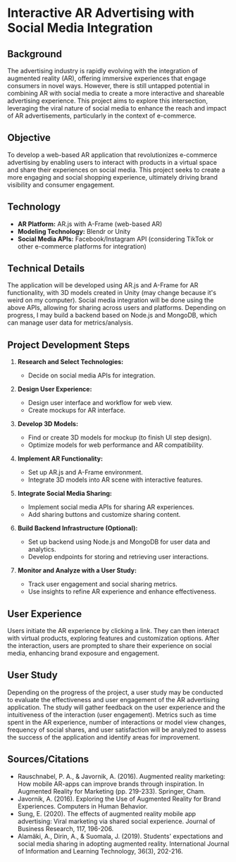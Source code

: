 # Interactive AR Advertising with Social Media Integration

## Background
The advertising industry is rapidly evolving with the integration of augmented reality (AR), offering immersive experiences that engage consumers in novel ways. However, there is still untapped potential in combining AR with social media to create a more interactive and shareable advertising experience. This project aims to explore this intersection, leveraging the viral nature of social media to enhance the reach and impact of AR advertisements, particularly in the context of e-commerce.

## Objective
To develop a web-based AR application that revolutionizes e-commerce advertising by enabling users to interact with products in a virtual space and share their experiences on social media. This project seeks to create a more engaging and social shopping experience, ultimately driving brand visibility and consumer engagement.

## Technology
- **AR Platform:** AR.js with A-Frame (web-based AR)
- **Modeling Technology:** Blendr or Unity
- **Social Media APIs:** Facebook/Instagram API (considering TikTok or other e-commerce platforms for integration)

## Technical Details
The application will be developed using AR.js and A-Frame for AR functionality, with 3D models created in Unity (may change because it's weird on my computer). Social media integration will be done using the above APIs, allowing for sharing across users and platforms. Depending on progress, I may build a backend based on Node.js and MongoDB, which can manage user data for metrics/analysis.

## Project Development Steps

1. **Research and Select Technologies:**
   - Decide on social media APIs for integration.

2. **Design User Experience:**
   - Design user interface and workflow for web view.
   - Create mockups for AR interface.

3. **Develop 3D Models:**
   - Find or create 3D models for mockup (to finish UI step design).
   - Optimize models for web performance and AR compatibility.

4. **Implement AR Functionality:**
   - Set up AR.js and A-Frame environment.
   - Integrate 3D models into AR scene with interactive features.

5. **Integrate Social Media Sharing:**
   - Implement social media APIs for sharing AR experiences.
   - Add sharing buttons and customize sharing content.

6. **Build Backend Infrastructure (Optional):**
   - Set up backend using Node.js and MongoDB for user data and analytics.
   - Develop endpoints for storing and retrieving user interactions.

7. **Monitor and Analyze with a User Study:**
    - Track user engagement and social sharing metrics.
    - Use insights to refine AR experience and enhance effectiveness.


## User Experience
Users initiate the AR experience by clicking a link. They can then interact with virtual products, exploring features and customization options. After the interaction, users are prompted to share their experience on social media, enhancing brand exposure and engagement. 

## User Study
Depending on the progress of the project, a user study may be conducted to evaluate the effectiveness and user engagement of the AR advertising application. The study will gather feedback on the user experience and the intuitiveness of the interaction (user engagement). Metrics such as time spent in the AR experience, number of interactions or model view changes, frequency of social shares, and user satisfaction will be analyzed to assess the success of the application and identify areas for improvement.

## Sources/Citations
- Rauschnabel, P. A., & Javornik, A. (2016). Augmented reality marketing: How mobile AR-apps can improve brands through inspiration. In Augmented Reality for Marketing (pp. 219-233). Springer, Cham.
- Javornik, A. (2016). Exploring the Use of Augmented Reality for Brand Experiences. Computers in Human Behavior.
- Sung, E. (2020). The effects of augmented reality mobile app advertising: Viral marketing via shared social experience. Journal of Business Research, 117, 196-206.
- Alamäki, A., Dirin, A., & Suomala, J. (2019). Students' expectations and social media sharing in adopting augmented reality. International Journal of Information and Learning Technology, 36(3), 202-216.
